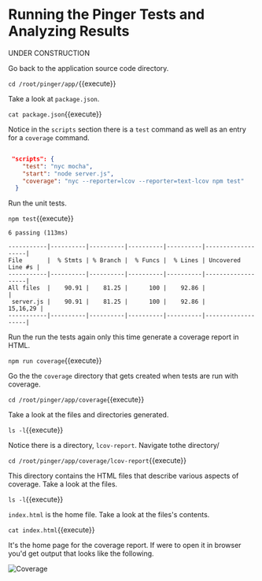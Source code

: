 # Running the Pinger Tests and Analyzing Results

UNDER CONSTRUCTION

Go back to the application source code directory.

`cd /root/pinger/app/`{{execute}}

Take a look at `package.json`.

`cat package.json`{{execute}}

Notice in the `scripts` section there is a `test` command as
well as an entry for a `coverage` command.

```json

 "scripts": {
    "test": "nyc mocha",
    "start": "node server.js",
    "coverage": "nyc --reporter=lcov --reporter=text-lcov npm test"
  }
```

Run the unit tests.

`npm test`{{execute}}

```text
6 passing (113ms)

-----------|----------|----------|----------|----------|-------------------|
File       |  % Stmts | % Branch |  % Funcs |  % Lines | Uncovered Line #s |
-----------|----------|----------|----------|----------|-------------------|
All files  |    90.91 |    81.25 |      100 |    92.86 |                   |
 server.js |    90.91 |    81.25 |      100 |    92.86 |          15,16,29 |
-----------|----------|----------|----------|----------|-------------------|
```

Run the run the tests again only this time generate a coverage report in HTML.

`npm run coverage`{{execute}}

Go the the `coverage` directory that gets created when tests are run with coverage.

`cd /root/pinger/app/coverage`{{execute}}

Take a look at the files and directories generated.

`ls -l`{{execute}}

Notice there is a directory, `lcov-report`. Navigate tothe directory/

`cd /root/pinger/app/coverage/lcov-report`{{execute}}

This directory contains the HTML files that describe various aspects of coverage. Take a look at the
files.

`ls -l`{{execute}}

`index.html` is the home file. Take a look at the files's contents.

`cat index.html`{{execute}}

It's the home page for the coverage report. If were to open it in browser you'd get output
that looks like the following.

![Coverage](https://raw.githubusercontent.com/reselbob/katacoda-scenarios/master/using-istanbul-nyc/images/coverage.png)


